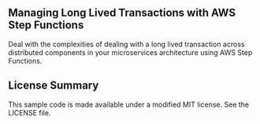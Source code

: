 ## Managing Long Lived Transactions with AWS Step Functions

Deal with the complexities of dealing with a long lived transaction across distributed components in your microservices architecture using AWS Step Functions.

## License Summary

This sample code is made available under a modified MIT license. See the LICENSE file.
